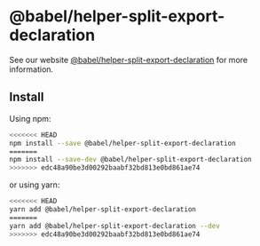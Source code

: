 # @babel/helper-split-export-declaration

> 

See our website [@babel/helper-split-export-declaration](https://babeljs.io/docs/en/babel-helper-split-export-declaration) for more information.

## Install

Using npm:

```sh
<<<<<<< HEAD
npm install --save @babel/helper-split-export-declaration
=======
npm install --save-dev @babel/helper-split-export-declaration
>>>>>>> edc48a90be3d00292baabf32bd813e0bd861ae74
```

or using yarn:

```sh
<<<<<<< HEAD
yarn add @babel/helper-split-export-declaration
=======
yarn add @babel/helper-split-export-declaration --dev
>>>>>>> edc48a90be3d00292baabf32bd813e0bd861ae74
```
